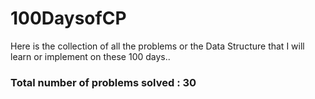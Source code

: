 # 100DaysofCP
Here is the collection of all the problems or the Data Structure that I will learn or implement on these 100 days..

### Total number of problems solved : 30
